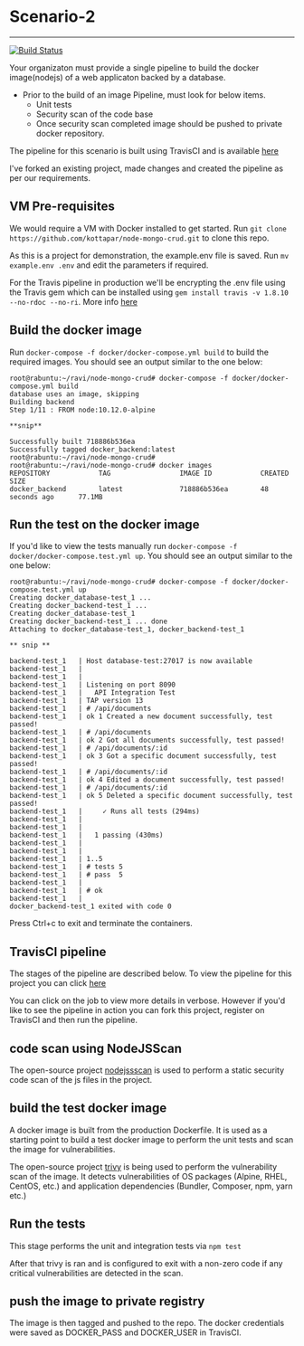 # Scenario-2
------------

[![Build Status](https://travis-ci.org/kottapar/node-mongo-crud.svg?branch=master)](https://travis-ci.org/kottapar/node-mongo-crud)

Your organizaton must provide a single pipeline to build the docker image(nodejs) of a web applicaton backed by a database. 

* Prior to the build of an image Pipeline, must look for below items.
	* Unit tests
	* Security scan of the code base
	* Once security scan completed image should be pushed to private docker repository.

The pipeline for this scenario is built using TravisCI and is available [here](https://travis-ci.org/kottapar/node-mongo-crud)

I've forked an existing project, made changes and created the pipeline as per our requirements.

VM Pre-requisites
-----------------

We would require a VM with Docker installed to get started. Run `git clone https://github.com/kottapar/node-mongo-crud.git` to clone this repo.

As this is a project for demonstration, the example.env file is saved. Run `mv example.env .env` and edit the parameters if required.

For the Travis pipeline in production we'll be encrypting the .env file using the Travis gem which can be installed using `gem install travis -v 1.8.10 --no-rdoc --no-ri`. More info [here](https://docs.travis-ci.com/user/encrypting-files/)

Build the docker image
----------------------

Run `docker-compose -f docker/docker-compose.yml build` to build the required images. You should see an output similar to the one below:

```
root@rabuntu:~/ravi/node-mongo-crud# docker-compose -f docker/docker-compose.yml build
database uses an image, skipping
Building backend
Step 1/11 : FROM node:10.12.0-alpine

**snip**

Successfully built 718886b536ea
Successfully tagged docker_backend:latest
root@rabuntu:~/ravi/node-mongo-crud#
root@rabuntu:~/ravi/node-mongo-crud# docker images
REPOSITORY            TAG                 IMAGE ID            CREATED             SIZE
docker_backend        latest              718886b536ea        48 seconds ago      77.1MB
```

Run the test on the docker image
--------------------------------

If you'd like to view the tests manually run `docker-compose -f docker/docker-compose.test.yml up`. You should see an output similar to the one below:

```
root@rabuntu:~/ravi/node-mongo-crud# docker-compose -f docker/docker-compose.test.yml up
Creating docker_database-test_1 ...
Creating docker_backend-test_1 ...
Creating docker_database-test_1
Creating docker_backend-test_1 ... done
Attaching to docker_database-test_1, docker_backend-test_1

** snip **

backend-test_1   | Host database-test:27017 is now available
backend-test_1   |
backend-test_1   |
backend-test_1   | Listening on port 8090
backend-test_1   |   API Integration Test
backend-test_1   | TAP version 13
backend-test_1   | # /api/documents
backend-test_1   | ok 1 Created a new document successfully, test passed!
backend-test_1   | # /api/documents
backend-test_1   | ok 2 Got all documents successfully, test passed!
backend-test_1   | # /api/documents/:id
backend-test_1   | ok 3 Got a specific document successfully, test passed!
backend-test_1   | # /api/documents/:id
backend-test_1   | ok 4 Edited a document successfully, test passed!
backend-test_1   | # /api/documents/:id
backend-test_1   | ok 5 Deleted a specific document successfully, test passed!
backend-test_1   |     ✓ Runs all tests (294ms)
backend-test_1   |
backend-test_1   |
backend-test_1   |   1 passing (430ms)
backend-test_1   |
backend-test_1   |
backend-test_1   | 1..5
backend-test_1   | # tests 5
backend-test_1   | # pass  5
backend-test_1   |
backend-test_1   | # ok
backend-test_1   |
docker_backend-test_1 exited with code 0
```

Press Ctrl+c to exit and terminate the containers. 

TravisCI pipeline
-----------------

The stages of the pipeline are described below. To view the pipeline for this project you can click [here](https://travis-ci.org/kottapar/node-mongo-crud)

You can click on the job to view more details in verbose. However if you'd like to see the pipeline in action you can fork this project, register on TravisCI and then run the pipeline.

code scan using NodeJSScan
--------------------------
The open-source project [nodejssscan](https://github.com/ajinabraham/NodeJsScan) is used to perform a static security code scan of the js files in the project.

build the test docker image
---------------------------
A docker image is built from the production Dockerfile. It is used as a starting point to build a test docker image to perform the unit tests and scan the image for vulnerabilities.

The open-source project [trivy](https://github.com/knqyf263/trivy) is being used to perform the vulnerability scan of the image. It detects vulnerabilities of OS packages (Alpine, RHEL, CentOS, etc.) and application dependencies (Bundler, Composer, npm, yarn etc.)

Run the tests
-------------
This stage performs the unit and integration tests via `npm test`

After that trivy is ran and is configured to exit with a non-zero code if any critical vulnerabilities are detected in the scan.

push the image to private registry
----------------------------------
The image is then tagged and pushed to the repo. The docker credentials were saved as DOCKER_PASS and DOCKER_USER in TravisCI.
